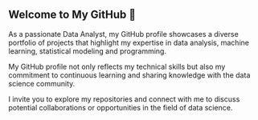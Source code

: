 ## Welcome to My GitHub 👋

As a passionate Data Analyst, my GitHub profile showcases a diverse portfolio of projects that highlight my expertise in data analysis, machine learning, statistical modeling and programming. 

My GitHub profile not only reflects my technical skills but also my commitment to continuous learning and sharing knowledge with the data science community. 

I invite you to explore my repositories and connect with me to discuss potential collaborations or opportunities in the field of data science.
